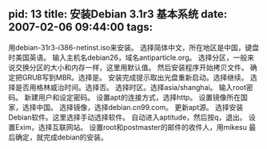 pid: 13
title: 安装Debian 3.1r3 基本系统
date: 2007-02-06 09:44:00
tags:
---

用debian-31r3-i386-netinst.iso来安装。 
选择简体中文，所在地区是中国，键盘时美国英语。 
输入主机名debian26，域名antiparticle.org。 
选择分区，一般来说交换分区的大小和内存一样，这里用默认值。 
然后安装程序开始拷贝文件。 
确定把GRUB写到MBR。选择是。 
安装完成提示取出光盘重新启动。选择继续。 
选择是否用格林威治时间。选择否。 
选择时区。选择asia/shanghai。 
输入root密码。 
新建用户和设定密码。 
设置apt的连接方式，选择http。 
设置镜像所在国家，选择中国。 
选择镜像，选择debian.cn99.com。 
更新apt源。 
选择安装Debian软件。这里选择手动选择软件。 
自动进入aptitude，然后按q，退出。 
设置Exim，选择互联网站。 
设置root和postmaster的邮件的收件人，用mikesu 
最后确定，就完成debian的安装。